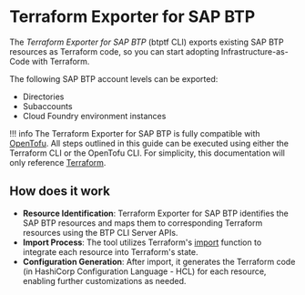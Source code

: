 # Terraform Exporter for SAP BTP

The *Terraform Exporter for SAP BTP* (btptf CLI) exports existing SAP BTP resources as Terraform code, so you can start adopting Infrastructure-as-Code with Terraform.

The following SAP BTP account levels can be exported:

- Directories
- Subaccounts
- Cloud Foundry environment instances

!!! info
    The Terraform Exporter for SAP BTP is fully compatible with [OpenTofu](https://opentofu.org/). All steps outlined in this guide can be executed using either the Terraform CLI or the OpenTofu CLI. For simplicity, this documentation will only reference [Terraform](https://www.terraform.io/).


## How does it work

- **Resource Identification**: Terraform Exporter for SAP BTP identifies the SAP BTP resources and maps them to corresponding Terraform resources using the BTP CLI Server APIs.
- **Import Process**: The tool utilizes Terraform's [import](https://developer.hashicorp.com/terraform/cli/import) function to integrate each resource into Terraform's state.
- **Configuration Generation**: After import, it generates the Terraform code (in HashiCorp Configuration Language - HCL) for each resource, enabling further customizations as needed.
